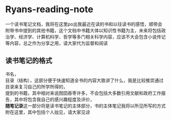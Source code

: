 # Ryans-reading-note
一个读书笔记文档，我将在这里po出我最近在读的书和以往读书的感悟，顺带会附带书中提到的其他书籍，这个文档中书籍大体以知识性书籍为主，未来将包括政治学、经济学、计算机科学、哲学等多门相关科学内容，应该不大会包含小说传记等内容，总之作为分享之用，请大家代为监督和阅读

## 读书笔记的格式
书名，  
目录（结构），这部分便于快速知道全书的内容大致讲了什么，我是比较推崇通过目录来复习自己的所学所得的，  
提到的书籍，其中相对来说囫囵吞枣许多，不会包括大多数引用文献和政府工作报告，其中将包含我自己的感兴趣程度及评价，  
**随笔记录**这一部分将是读书笔记的主体部分，书的主体笔记我将以所见所写的方式附在这里，其中包括个人拙见，请大家见谅
